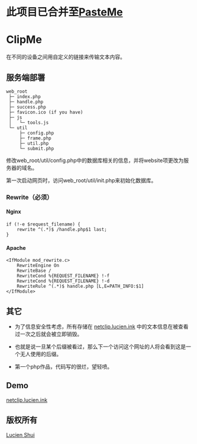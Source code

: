 # 此项目已合并至[PasteMe](https://github.com/LucienShui/PasteMe)


# ClipMe

在不同的设备之间用自定义的链接来传输文本内容。

## 服务端部署

```
web_root
 ├─ index.php
 ├─ handle.php
 ├─ success.php
 ├─ favicon.ico (if you have)
 ├─ js
 │   └─ tools.js
 └─ util
     ├─ config.php
     ├─ frame.php
     ├─ util.php
     └─ submit.php
```

修改web_root/util/config.php中的数据库相关的信息，并将website项更改为服务器的域名。

第一次启动网页时，访问web_root/util/init.php来初始化数据库。

### Rewrite（必须）

#### Nginx

```
if (!-e $request_filename) {
    rewrite ^(.*)$ /handle.php$1 last;
}
```

#### Apache

```
<IfModule mod_rewrite.c>
    RewriteEngine On
    RewriteBase /
    RewriteCond %{REQUEST_FILENAME} !-f
    RewriteCond %{REQUEST_FILENAME} !-d
    RewriteRule ^(.*)$ handle.php [L,E=PATH_INFO:$1]
</IfModule>
```

## 其它

+ 为了信息安全性考虑，所有存储在 [netclip.lucien.ink](http://www.lucien.ink/go/clip) 中的文本信息在被查看过一次之后就会被立即销毁。

+ 也就是说一旦某个后缀被看过，那么下一个访问这个网址的人将会看到这是一个无人使用的后缀。

+ 第一个php作品，代码写的很烂，望轻喷。

## Demo

[netclip.lucien.ink](http://www.lucien.ink/go/clip)

## 版权所有

[Lucien Shui](http://www.lucien.ink)
